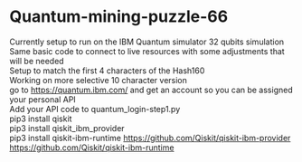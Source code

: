 # Quantum-mining-puzzle-66
Currently setup to run on the IBM Quantum simulator 32 qubits simulation<br>
Same basic code to connect to live resources with some adjustments that will be needed<br>
Setup to match the first 4 characters of the Hash160<br>
Working on more selective 10 character version<br>
go to https://quantum.ibm.com/ and get an account so you can be assigned your personal API<br> 
Add your API code to quantum_login-step1.py<Br>
pip3 install qiskit<br>
pip3 install qiskit_ibm_provider<br>
pip3 install qiskit-ibm-runtime
https://github.com/Qiskit/qiskit-ibm-provider<br>
https://github.com/Qiskit/qiskit-ibm-runtime<br>
